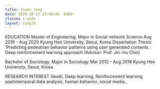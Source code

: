 ```yaml
---
title: Jiwon Jang
date: 2020-10-13 23:00:00 -0400
classes : wide
layout: single
---
```


EDUCATION 
Master of Engineering, Major in Social network Science                                                                   Aug 2018 - Aug 2020
Kyung Hee University, Seoul, Korea 
Dissertation Thesis: ‘Predicting pedestrian behavior patterns using user generated contents : Deep reinforcement learning approach (Advisor: Prof. Jin-mu Choi)

Bachelor of Sociology, Major in Sociology                                                                                            Mar 2012 - Aug 2018
Kyung Hee University, Seoul, Korea

RESEARCH INTEREST
GeoAI, Deep learning, Reinforcement learning, spatiotemporal data analysis, human behavior, social media,.
